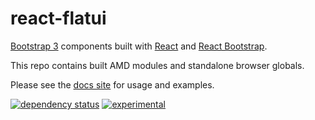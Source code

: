 # react-flatui

[Bootstrap 3](http://getbootstrap.com) components built with [React](http://facebook.github.io/react/) and [React Bootstrap](http://react-bootstrap.github.io/).

This repo contains built AMD modules and standalone browser globals.

Please see the [docs site](http://cokeschlumpf.github.io/react-flatui/) for usage and examples.

[![dependency status](https://david-dm.org/cokeSchlumpf/react-flatui.svg)](https://david-dm.org/cokeSchlumpf/react-flatui) [![experimental](http://img.shields.io/badge/stability-experimental-DD5F0A.svg)](http://nodejs.org/api/documentation.html#documentation_stability_index)